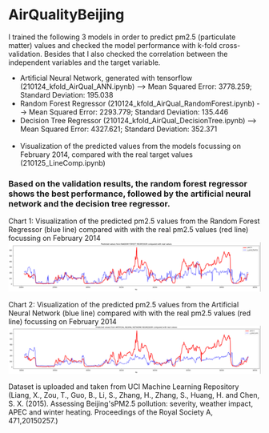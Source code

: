# AirQualityBeijing

I trained the following 3 models in order to predict pm2.5 (particulate matter) values and checked the model performance with k-fold cross-validation. Besides that I also checked the correlation between the independent variables and the target variable.
* Artificial Neural Network, generated with tensorflow (210124_kfold_AirQual_ANN.ipynb) --> Mean Squared Error: 3778.259; Standard Deviation: 195.038
* Random Forest Regressor (210124_kfold_AirQual_RandomForest.ipynb) --> Mean Squared Error: 2293.779; Standard Deviation: 135.446
* Decision Tree Regressor (210124_kfold_AirQual_DecisionTree.ipynb) --> Mean Squared Error: 4327.621; Standard Deviation: 352.371<br><br>
* Visualization of the predicted values from the models focussing on February 2014, compared with the real target values (210125_LineComp.ipynb)

### Based on the validation results, the random forest regressor shows the best performance, followed by the artificial neural network and the decision tree regressor.

Chart 1: Visualization of the predicted pm2.5 values from the Random Forest Regressor (blue line) compared with with the real pm2.5 values (red line) focussing on February 2014
![Random Forest Regressor](https://github.com/MartinTschendel/AirQualityBeijing/blob/main/line_ranfor.PNG?raw=true)

Chart 2: Visualization of the predicted pm2.5 values from the Artificial Neural Network (blue line) compared with with the real pm2.5 values (red line) focussing on February 2014
![Random Forest Regressor](https://github.com/MartinTschendel/AirQualityBeijing/blob/main/line_ann.PNG?raw=true)


Dataset is uploaded and taken from UCI Machine Learning Repository (Liang, X., Zou, T., Guo, B., Li, S., Zhang, H., Zhang, S., Huang, H. and Chen, S. X. (2015). Assessing Beijing'sPM2.5 pollution: severity, weather impact, APEC and winter heating. Proceedings of the Royal Society A, 471,20150257.)
